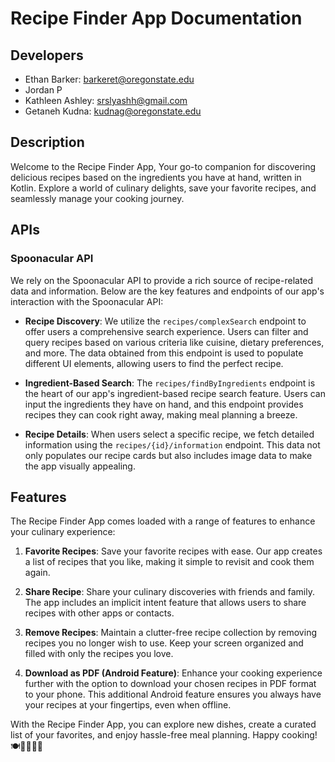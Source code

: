 # Recipe Finder App Documentation

## Developers
- Ethan Barker: barkeret@oregonstate.edu
- Jordan P
- Kathleen Ashley: srslyashh@gmail.com
- Getaneh Kudna: kudnag@oregonstate.edu

## Description

Welcome to the Recipe Finder App, Your go-to companion for discovering delicious recipes based on the ingredients you have at hand, written in Kotlin. Explore a world of culinary delights, save your favorite recipes, and seamlessly manage your cooking journey.

## APIs

### Spoonacular API

We rely on the Spoonacular API to provide a rich source of recipe-related data and information. Below are the key features and endpoints of our app's interaction with the Spoonacular API:

- **Recipe Discovery**: We utilize the `recipes/complexSearch` endpoint to offer users a comprehensive search experience. Users can filter and query recipes based on various criteria like cuisine, dietary preferences, and more. The data obtained from this endpoint is used to populate different UI elements, allowing users to find the perfect recipe.

- **Ingredient-Based Search**: The `recipes/findByIngredients` endpoint is the heart of our app's ingredient-based recipe search feature. Users can input the ingredients they have on hand, and this endpoint provides recipes they can cook right away, making meal planning a breeze.

- **Recipe Details**: When users select a specific recipe, we fetch detailed information using the `recipes/{id}/information` endpoint. This data not only populates our recipe cards but also includes image data to make the app visually appealing.

## Features

The Recipe Finder App comes loaded with a range of features to enhance your culinary experience:

1. **Favorite Recipes**: Save your favorite recipes with ease. Our app creates a list of recipes that you like, making it simple to revisit and cook them again.

2. **Share Recipe**: Share your culinary discoveries with friends and family. The app includes an implicit intent feature that allows users to share recipes with other apps or contacts.

3. **Remove Recipes**: Maintain a clutter-free recipe collection by removing recipes you no longer wish to use. Keep your screen organized and filled with only the recipes you love.

4. **Download as PDF (Android Feature)**: Enhance your cooking experience further with the option to download your chosen recipes in PDF format to your phone. This additional Android feature ensures you always have your recipes at your fingertips, even when offline.

With the Recipe Finder App, you can explore new dishes, create a curated list of your favorites, and enjoy hassle-free meal planning. Happy cooking! 🍽️👨‍🍳👩‍🍳

